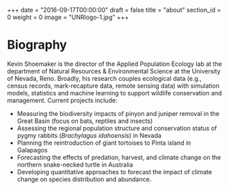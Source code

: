 +++
date = "2016-09-17T00:00:00"
draft = false
title = "about"
section_id = 0
weight = 0
image = "UNRlogo-1.jpg"
+++

# Biography

Kevin Shoemaker is the director of the Applied Population Ecology lab at the department of Natural Resources & Environmental Science at the University of Nevada, Reno. Broadly, his research couples ecological data (e.g., census records, mark-recapture data, remote sensing data) with simulation models, statistics and machine learning to support wildlife conservation and management. Current projects include:

- Measuring the biodiversity impacts of pinyon and juniper removal in the Great Basin (focus on bats, reptiles and insects)
- Assessing the regional population structure and conservation status of pygmy rabbits (*Brachylagus idahoensis*) in Nevada
- Planning the reintroduction of giant tortoises to Pinta island in Galapagos
- Forecasting the effects of predation, harvest, and climate change on the northern snake-necked turtle in Australia
- Developing quantitative approaches to forecast the impact of climate change on species distribution and abundance.   
